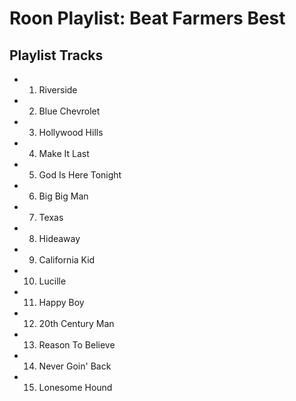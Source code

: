 # Roon Playlist: Beat Farmers Best

## Playlist Tracks


- 1. Riverside
- 2. Blue Chevrolet
- 3. Hollywood Hills
- 4. Make It Last
- 5. God Is Here Tonight
- 6. Big Big Man
- 7. Texas
- 8. Hideaway
- 9. California Kid
- 10. Lucille
- 11. Happy Boy
- 12. 20th Century Man
- 13. Reason To Believe
- 14. Never Goin' Back
- 15. Lonesome Hound

